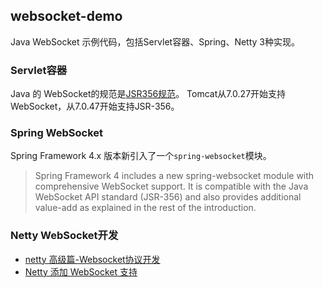 ## websocket-demo
Java WebSocket 示例代码，包括Servlet容器、Spring、Netty 3种实现。

### Servlet容器
Java 的 WebSocket的规范是[JSR356规范](https://www.oracle.com/technical-resources/articles/java/jsr356.html)。
Tomcat从7.0.27开始支持WebSocket，从7.0.47开始支持JSR-356。

### Spring WebSocket
Spring Framework 4.x 版本新引入了一个```spring-websocket```模块。
> Spring Framework 4 includes a new spring-websocket module with comprehensive WebSocket support. It is compatible with the Java WebSocket API standard (JSR-356) and also provides additional value-add as explained in the rest of the introduction.

### Netty WebSocket开发
* [netty 高级篇-Websocket协议开发](https://www.huaweicloud.com/articles/bb663e7adeb28738a452e98025e0b6f2.html)
* [Netty 添加 WebSocket 支持](https://doc.yonyoucloud.com/doc/essential-netty-in-action/NETTY%20BY%20EXAMPLE/Adding%20WebSockets%20support.html)
